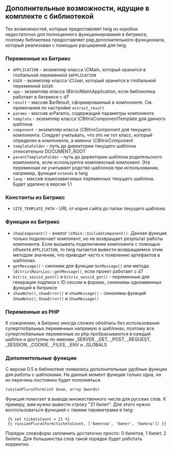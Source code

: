 ## Дополнительные возможности, идущие в комплекте с библиотекой

Тех возможностей, которые предоставляет twig из коробки недостаточно для полноценного функционирования в битриксе, поэтому библиотека предоставляет ряд дополнительного функционала, который реализован с помощью расширений для twig.

### Переменные из Битрикс

* `APPLICATION` - экземпляр класса \CMain, который хранится в глобальной переменной `$APPLICATION`
* `USER` - экземпляр класса \CUser, который хранится в глобальной переменной `$USER`
* `app` - экземпляр класса \Bitrix\Main\Application, если библиотека работает в битриксе с d7
* `result` - массив $arResult, сформированный в компоненте. См. примечания по настройке `extract_result`
* `params` - массив arParams, содержащий параметры компонента
* `template` - экземпляр класса \CBitrixComponentTemplate для данного шаблона
* `component` - экземпляр класса \CBitrixComponent для текущего компонента. Следует учитывать, что это не тот класс, который определен в компоненте, а именно \CBitrixComponent
* `templateFolder` - путь до директории текущего шаблона относительно DOCUMENT_ROOT
* `parentTemplateFolder` - путь до директории шаблона родительского компонента, если используется комплексный компонент. Эта переменная не учитывает родство шаблонов при использовании, например, функции `extends` в twig
* `lang` - массив языкозависимых переменных текущего шаблона. Будет удалено в версии 1.1

### Константы из Битрикс

* `SITE_TEMPLATE_PATH` - URL от корня сайта до папки текущего шаблона.

### Функции из Битрикс

* `showComponent()` - аналог `\CMain::IncludeComponent()`. Данная функция только подключает компонент, но не возвращает результат работы компонента. Если вызывать подключение компонента с помощью объекта `APPLICATION`, то twig пытается вывести возвращаемое этим методом значение, что приводит часто к появлению артефактов в шаблонах.
* `getMessage()` - синоним для функции `GetMessage()` или метода `\Bitrix\Main\Loc::getMessage()`, если проект работает с d7
* `bitrix_sessid_post()` и `bitrix_sessid_get()` - переменные для генерации подписи с ID сессии в формах, синонимы одноименных функций в битриксе
* `showNote()`, `showError()` и `showMessage()` - синонимы функций `ShowNote()`, `ShowError()` и `ShowMessage()` 

### Переменные из PHP

К сожалению, в Битрикс иногда сложно обойтись без использования суперглобальных переменных напрямую в шаблонах, поэтому все суперглобальные переменные из php пробрасываются в каждый шаблон и доступны по именам _SERVER, _GET, _POST, _REQUEST, _SESSION, _COOKIE, _FILES, _ENV и _GLOBALS

### Дополнительные функции

С версии 0.5 в библиотеке появились дополнительные удобные функции для работы с шаблонами. На данный момент функция только одна, но их перечень постоянно будет пополняться.

`russianPluralForm(int $num, array $words)`

Функция помогает в выводе множественного числа для русских слов. К примеру, вам нужно вывести строку "21 билет". Для этого нужно воспользоваться функцией с такими параметрами в twig:

```twig
 {% set ticketsCount = 21 %}
 {{ russianPluralForm(ticketsCount, ['билетов', 'билет', 'билета']) }}
```

Порядок словоформ запомнить достаточно просто: 0 билетов, 1 билет, 2 билета. Для большинства слов такой порядок будет работать корректно.
